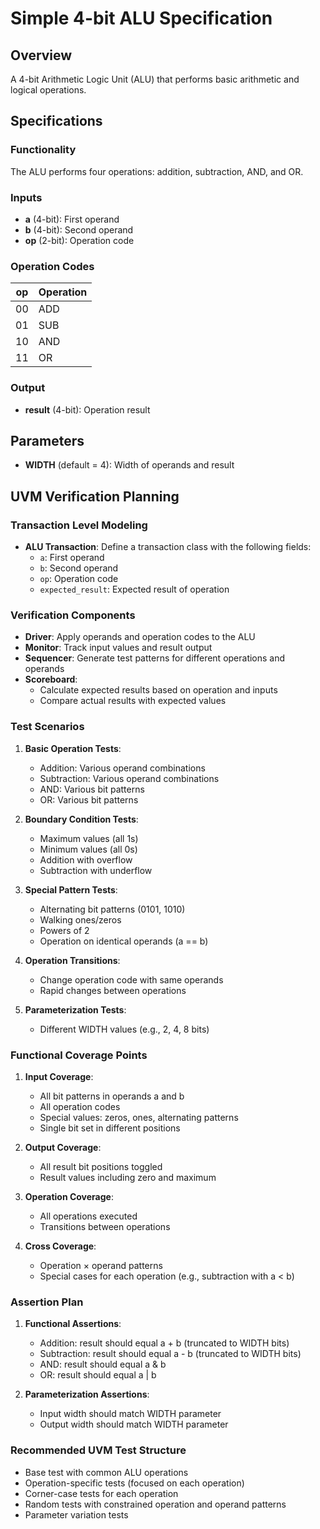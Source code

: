 # Simple 4-bit ALU Specification

## Overview

A 4-bit Arithmetic Logic Unit (ALU) that performs basic arithmetic and logical operations.

## Specifications

### Functionality

The ALU performs four operations: addition, subtraction, AND, and OR.

### Inputs

- **a** (4-bit): First operand
- **b** (4-bit): Second operand
- **op** (2-bit): Operation code

### Operation Codes

| op | Operation |
|----|-----------|
| 00 | ADD       |
| 01 | SUB       |
| 10 | AND       |
| 11 | OR        |

### Output

- **result** (4-bit): Operation result

## Parameters

- **WIDTH** (default = 4): Width of operands and result

## UVM Verification Planning

### Transaction Level Modeling
- **ALU Transaction**: Define a transaction class with the following fields:
  - `a`: First operand
  - `b`: Second operand
  - `op`: Operation code
  - `expected_result`: Expected result of operation

### Verification Components
- **Driver**: Apply operands and operation codes to the ALU
- **Monitor**: Track input values and result output
- **Sequencer**: Generate test patterns for different operations and operands
- **Scoreboard**: 
  - Calculate expected results based on operation and inputs
  - Compare actual results with expected values

### Test Scenarios
1. **Basic Operation Tests**:
   - Addition: Various operand combinations
   - Subtraction: Various operand combinations
   - AND: Various bit patterns
   - OR: Various bit patterns

2. **Boundary Condition Tests**:
   - Maximum values (all 1s)
   - Minimum values (all 0s)
   - Addition with overflow
   - Subtraction with underflow

3. **Special Pattern Tests**:
   - Alternating bit patterns (0101, 1010)
   - Walking ones/zeros
   - Powers of 2
   - Operation on identical operands (a == b)

4. **Operation Transitions**:
   - Change operation code with same operands
   - Rapid changes between operations

5. **Parameterization Tests**:
   - Different WIDTH values (e.g., 2, 4, 8 bits)

### Functional Coverage Points
1. **Input Coverage**:
   - All bit patterns in operands a and b
   - All operation codes
   - Special values: zeros, ones, alternating patterns
   - Single bit set in different positions

2. **Output Coverage**:
   - All result bit positions toggled
   - Result values including zero and maximum

3. **Operation Coverage**:
   - All operations executed
   - Transitions between operations

4. **Cross Coverage**:
   - Operation × operand patterns
   - Special cases for each operation (e.g., subtraction with a < b)

### Assertion Plan
1. **Functional Assertions**:
   - Addition: result should equal a + b (truncated to WIDTH bits)
   - Subtraction: result should equal a - b (truncated to WIDTH bits)
   - AND: result should equal a & b
   - OR: result should equal a | b

2. **Parameterization Assertions**:
   - Input width should match WIDTH parameter
   - Output width should match WIDTH parameter

### Recommended UVM Test Structure
- Base test with common ALU operations
- Operation-specific tests (focused on each operation)
- Corner-case tests for each operation
- Random tests with constrained operation and operand patterns
- Parameter variation tests

